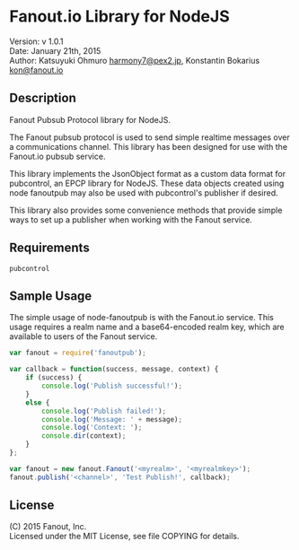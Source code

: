 Fanout.io Library for NodeJS
===================================================

Version: v 1.0.1  
Date: January 21th, 2015  
Author: Katsuyuki Ohmuro <harmony7@pex2.jp>, Konstantin Bokarius <kon@fanout.io>

Description
-----------

Fanout Pubsub Protocol library for NodeJS.

The Fanout pubsub protocol is used to send simple realtime messages over a communications channel. This library has been designed for use with the Fanout.io pubsub service.

This library implements the JsonObject format as a custom data format for pubcontrol, an EPCP library for NodeJS. These data objects created using node fanoutpub may also be used with pubcontrol's publisher if desired.

This library also provides some convenience methods that provide simple ways to set up a publisher when working with the Fanout service.

Requirements
------------

    pubcontrol

Sample Usage
------------

The simple usage of node-fanoutpub is with the Fanout.io service. This usage requires a realm name and a base64-encoded realm key, which are available to users of the Fanout service.

```javascript
var fanout = require('fanoutpub');

var callback = function(success, message, context) {
    if (success) {
        console.log('Publish successful!');
    }
    else {
        console.log('Publish failed!');
        console.log('Message: ' + message);
        console.log('Context: ');
        console.dir(context); 
    }
};

var fanout = new fanout.Fanout('<myrealm>', '<myrealmkey>');
fanout.publish('<channel>', 'Test Publish!', callback);
```

License
-------

(C) 2015 Fanout, Inc.  
Licensed under the MIT License, see file COPYING for details.
